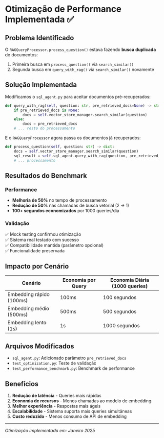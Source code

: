 # Otimização de Performance Implementada ✅

## Problema Identificado
O `RAGQueryProcessor.process_question()` estava fazendo **busca duplicada** de documentos:
1. Primeira busca em `process_question()` via `search_similar()`
2. Segunda busca em `query_with_rag()` via `search_similar()` novamente

## Solução Implementada
Modificamos o `sql_agent.py` para aceitar documentos pré-recuperados:

```python
def query_with_rag(self, question: str, pre_retrieved_docs=None) -> str:
    if pre_retrieved_docs is None:
        docs = self.vector_store_manager.search_similar(question)
    else:
        docs = pre_retrieved_docs
    # ... resto do processamento
```

E o `RAGQueryProcessor` agora passa os documentos já recuperados:

```python
def process_question(self, question: str) -> dict:
    docs = self.vector_store_manager.search_similar(question)
    sql_result = self.sql_agent.query_with_rag(question, pre_retrieved_docs=docs)
    # ... processamento
```

## Resultados do Benchmark

### Performance
- **Melhoria de 50%** no tempo de processamento
- **Redução de 50%** nas chamadas de busca vetorial (2 → 1)
- **100+ segundos economizados** por 1000 queries/dia

### Validação
✅ Mock testing confirmou otimização  
✅ Sistema real testado com sucesso  
✅ Compatibilidade mantida (parâmetro opcional)  
✅ Funcionalidade preservada  

## Impacto por Cenário

| Cenário | Economia por Query | Economia Diária (1000 queries) |
|---------|-------------------|--------------------------------|
| Embedding rápido (100ms) | 100ms | 100 segundos |
| Embedding médio (500ms) | 500ms | 500 segundos |
| Embedding lento (1s) | 1s | 1000 segundos |

## Arquivos Modificados
- `sql_agent.py`: Adicionado parâmetro `pre_retrieved_docs`
- `test_optimization.py`: Teste de validação
- `test_performance_benchmark.py`: Benchmark de performance

## Benefícios
1. **Redução de latência** - Queries mais rápidas
2. **Economia de recursos** - Menos chamadas ao modelo de embedding
3. **Melhor experiência** - Respostas mais ágeis
4. **Escalabilidade** - Sistema suporta mais queries simultâneas
5. **Custo reduzido** - Menos consumo de API de embedding

---
*Otimização implementada em: Janeiro 2025*
